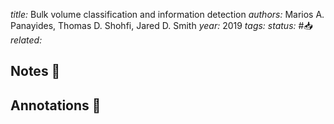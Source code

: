 *title:* Bulk volume classification and information detection
*authors:* Marios A. Panayides, Thomas D. Shohfi, Jared D. Smith
*year:* 2019
*tags:* 
*status:* #📥
*related:*

## Notes 📍

## Annotations 📖